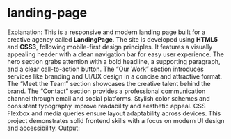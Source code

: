 # landing-page
Explanation:
This is a responsive and modern landing page built for a creative agency called **LandingPage**. The site is developed using **HTML5** and **CSS3**, following mobile-first design principles. It features a visually appealing header with a clean navigation bar for easy user experience. The hero section grabs attention with a bold headline, a supporting paragraph, and a clear call-to-action button. The “Our Work” section introduces services like branding and UI/UX design in a concise and attractive format. The “Meet the Team” section showcases the creative talent behind the brand. The “Contact” section provides a professional communication channel through email and social platforms. Stylish color schemes and consistent typography improve readability and aesthetic appeal. CSS Flexbox and media queries ensure layout adaptability across devices. This project demonstrates solid frontend skills with a focus on modern UI design and accessibility.
Output:

